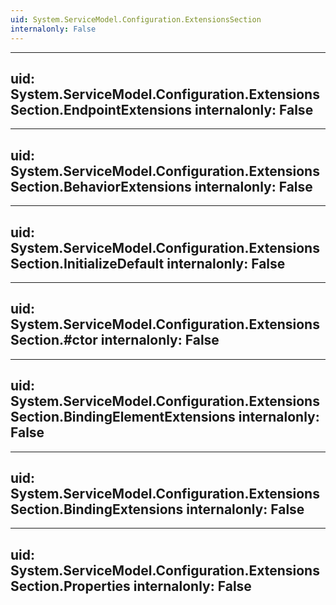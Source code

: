 ```yaml
---
uid: System.ServiceModel.Configuration.ExtensionsSection
internalonly: False
---
```


---
uid: System.ServiceModel.Configuration.ExtensionsSection.EndpointExtensions
internalonly: False
---

---
uid: System.ServiceModel.Configuration.ExtensionsSection.BehaviorExtensions
internalonly: False
---

---
uid: System.ServiceModel.Configuration.ExtensionsSection.InitializeDefault
internalonly: False
---

---
uid: System.ServiceModel.Configuration.ExtensionsSection.#ctor
internalonly: False
---

---
uid: System.ServiceModel.Configuration.ExtensionsSection.BindingElementExtensions
internalonly: False
---

---
uid: System.ServiceModel.Configuration.ExtensionsSection.BindingExtensions
internalonly: False
---

---
uid: System.ServiceModel.Configuration.ExtensionsSection.Properties
internalonly: False
---
